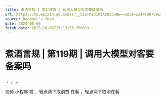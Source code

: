 ```yaml
---
title: 煮酒言规 | 第119期 | 调用大模型对客要备案吗
url: https://mp.weixin.qq.com/s?__biz=MzU1MzAzNzcwNw==&mid=2247490709&idx=1&sn=31c89b2be8950667c19e20d0c70fdac4
source: Doonsec's feed
date: 2024-05-06
fetch_date: 2025-10-06T17:13:56.356019
---
```


# 煮酒言规 | 第119期 | 调用大模型对客要备案吗

：
，
。

视频
小程序
赞
，轻点两下取消赞
在看
，轻点两下取消在看